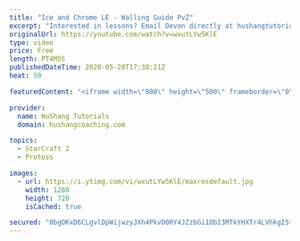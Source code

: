 ```yaml
---
title: "Ice and Chrome LE - Walling Guide PvZ"
excerpt: "Interested in lessons? Email Devon directly at hushangtutorials@outlook.com ------------------------------------------------------------------------------------------------------- Want to support HuShang Tutorials directly? Patreon is a website where you can contribute a monthly donation that will help"
originalUrl: https://youtube.com/watch?v=wxutLYw5KlE
type: video
price: Free
length: PT4M5S
publishedDateTime: 2020-05-28T17:38:21Z
heat: 50

featuredContent: "<iframe width=\"800\" height=\"500\" frameborder=\"0\" src=\"https://www.youtube.com/embed/wxutLYw5KlE\" allow=\"accelerometer; autoplay; encrypted-media; gyroscope; picture-in-picture\" allowfullscreen></iframe>"

provider:
  name: HuShang Tutorials
  domain: hushangcoaching.com

topics:
  - StarCraft 2
  - Protoss

images:
  - url: https://i.ytimg.com/vi/wxutLYw5KlE/maxresdefault.jpg
    width: 1280
    height: 720
    isCached: true

secured: "0bgOKxD6CLgvlDpWijwzyJXh4PkvO0RY4JZzbGi1ObI3MTkYHXTr4LVhkgI5terd5YAIiDuniPcMkZv1Lh5QNv3GkqKpINKXYs77DKLb307tMTqfcpDmy8N7lSOr1nkNcIhZzdJV6QkmhDOYTNL4+iLQiC8SBN7M21DIMreyfpOuGIKFn4qBPHZ2Gat5SNPnOvfxtnl1RrAR79BPjdeTS5+vvA7mLTz3/JKKNKepal51w2Onkqq9Wk4LWs5OZ+0oHlAcEIkSHVLmqro3rGw/eYMUMTW1Dru8Xi97alYwXRFJYzwyNPctSulca6fGjbhOuv9J0V9vD+aZGrEtKgFjPhwNEDGO+P3BGnhUM7h3PXiRqO1404IGc0s7Ej/ra5ID93vW0T8DueVVjNU2s0zgtc10CJ6NU6rFONUjKlMoVlg=;J57u0YZ2sTdXkgLWTeNvfw=="
---
```


